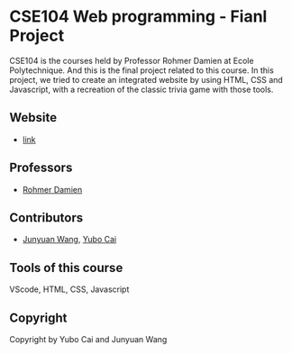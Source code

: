 # CSE104 Web programming - Fianl Project
CSE104 is the courses held by Professor Rohmer Damien at Ecole Polytechnique. And this is the final project related to this course. In this project, we tried to create an integrated website by using HTML, CSS and Javascript, with a recreation of the classic trivia game with those tools.

## Website
- [link](https://project.frankutils.xyz/)

## Professors
- [Rohmer Damien](https://imagecomputing.net/damien.rohmer/)

## Contributors
- [Junyuan Wang](https://github.com/frank2002), [Yubo Cai](https://github.com/yubocai-poly)

## Tools of this course
VScode, HTML, CSS, Javascript

## Copyright
Copyright by Yubo Cai and Junyuan Wang

